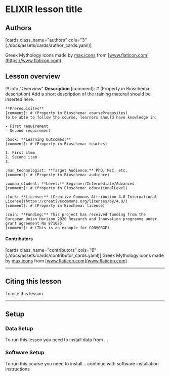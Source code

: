 # ELIXIR lesson title 

## Authors

[cards class_name="authors" cols="3"(./docs/assets/cards/author_cards.yaml)]

Greek Mythology icons made by [max.icons](https://www.flaticon.com/authors/maxicons) from [www.flaticon.com](https://www.flaticon.com)

## Lesson overview

!!! info "Overview"
    **Description**
    [comment]: # (Property in Bioschema: description)
    Add a short description of the training materail should be inserted here.
    
    **Prerequisites**
    [comment]: # (Property in Bioschema: coursePrequsites)
    To be able to follow the course, learners should have knowledge in:

    - First requirement
    - Second requirement

    :book: **Learning Outcomes:**
    [comment]: # (Property in Bioschema: teaches)

    1. First item  
    2. Second item  
    3. 

    :man_technologist: **Target Audience:** PhD, MsC, etc.
    [comment]: # (Property in Bioschema: audience)

    :woman_student: **Level:** Beginner/Intermediate/Advanced
    [comment]: # (Property in Bioschema: educationalLevel)

    :lock: **License:** [Creative Commons Attribution 4.0 International License](https://creativecommons.org/licenses/by/4.0/)
    [comment]: # (Property in Biochema: licence)
    
    :coin: **Funding:** This project has received funding from the European Union Horizon 2020 Research and Innovation programme under grant agreement No 871075.
    [comment]: # (This is an example for CONVERGE)

#### Contributors

[cards class_name="contributors" cols="6"(./docs/assets/cards/contributor_cards.yaml)]
Greek Mythology icons made by [max.icons](https://www.flaticon.com/authors/maxicons) from [www.flaticon.com](www.flaticon.com)

---
## Citing this lesson
To cite this lesson 

---
## Setup

### Data Setup
To run this lesson you need to install data from …

### Software Setup
To run this course you need to install… continue with software installation instructions


